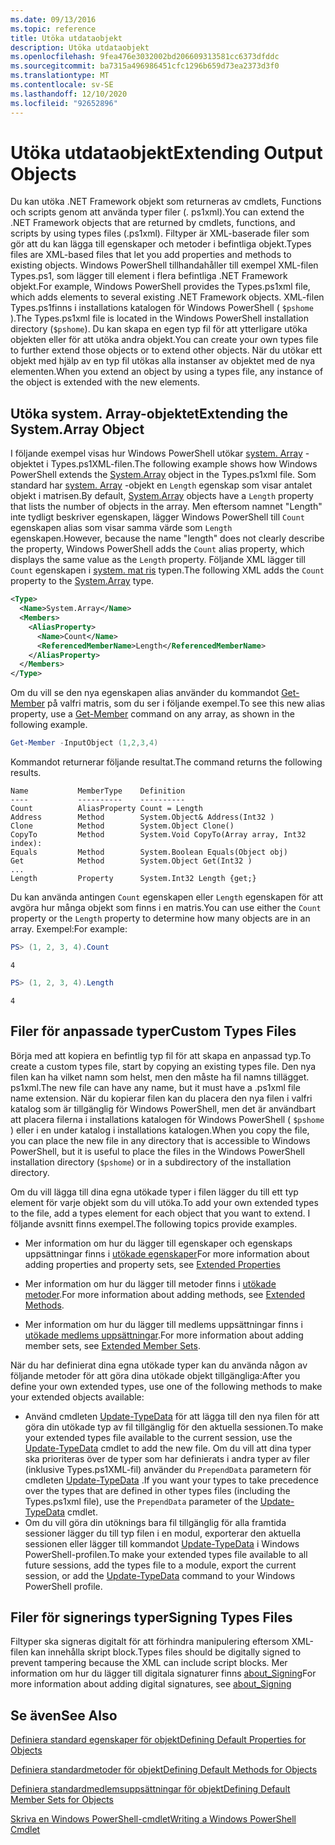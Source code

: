 ```yaml
---
ms.date: 09/13/2016
ms.topic: reference
title: Utöka utdataobjekt
description: Utöka utdataobjekt
ms.openlocfilehash: 9fea476e3032002bd206609313581cc6373dfddc
ms.sourcegitcommit: ba7315a496986451cfc1296b659d73ea2373d3f0
ms.translationtype: MT
ms.contentlocale: sv-SE
ms.lasthandoff: 12/10/2020
ms.locfileid: "92652896"
---
```

# <a name="extending-output-objects"></a><span data-ttu-id="f72db-103">Utöka utdataobjekt</span><span class="sxs-lookup"><span data-stu-id="f72db-103">Extending Output Objects</span></span>

<span data-ttu-id="f72db-104">Du kan utöka .NET Framework objekt som returneras av cmdlets, Functions och scripts genom att använda typer filer (. ps1xml).</span><span class="sxs-lookup"><span data-stu-id="f72db-104">You can extend the .NET Framework objects that are returned by cmdlets, functions, and scripts by using types files (.ps1xml).</span></span> <span data-ttu-id="f72db-105">Filtyper är XML-baserade filer som gör att du kan lägga till egenskaper och metoder i befintliga objekt.</span><span class="sxs-lookup"><span data-stu-id="f72db-105">Types files are XML-based files that let you add properties and methods to existing objects.</span></span> <span data-ttu-id="f72db-106">Windows PowerShell tillhandahåller till exempel XML-filen Types.ps1, som lägger till element i flera befintliga .NET Framework objekt.</span><span class="sxs-lookup"><span data-stu-id="f72db-106">For example, Windows PowerShell provides the Types.ps1xml file, which adds elements to several existing .NET Framework objects.</span></span> <span data-ttu-id="f72db-107">XML-filen Types.ps1finns i installations katalogen för Windows PowerShell ( `$pshome` ).</span><span class="sxs-lookup"><span data-stu-id="f72db-107">The Types.ps1xml file is located in the Windows PowerShell installation directory (`$pshome`).</span></span> <span data-ttu-id="f72db-108">Du kan skapa en egen typ fil för att ytterligare utöka objekten eller för att utöka andra objekt.</span><span class="sxs-lookup"><span data-stu-id="f72db-108">You can create your own types file to further extend those objects or to extend other objects.</span></span> <span data-ttu-id="f72db-109">När du utökar ett objekt med hjälp av en typ fil utökas alla instanser av objektet med de nya elementen.</span><span class="sxs-lookup"><span data-stu-id="f72db-109">When you extend an object by using a types file, any instance of the object is extended with the new elements.</span></span>

## <a name="extending-the-systemarray-object"></a><span data-ttu-id="f72db-110">Utöka system. Array-objektet</span><span class="sxs-lookup"><span data-stu-id="f72db-110">Extending the System.Array Object</span></span>

<span data-ttu-id="f72db-111">I följande exempel visas hur Windows PowerShell utökar [system. Array](/dotnet/api/System.Array) -objektet i Types.ps1XML-filen.</span><span class="sxs-lookup"><span data-stu-id="f72db-111">The following example shows how Windows PowerShell extends the [System.Array](/dotnet/api/System.Array) object in the Types.ps1xml file.</span></span> <span data-ttu-id="f72db-112">Som standard har [system. Array](/dotnet/api/System.Array) -objekt en `Length` egenskap som visar antalet objekt i matrisen.</span><span class="sxs-lookup"><span data-stu-id="f72db-112">By default, [System.Array](/dotnet/api/System.Array) objects have a `Length` property that lists the number of objects in the array.</span></span> <span data-ttu-id="f72db-113">Men eftersom namnet "Length" inte tydligt beskriver egenskapen, lägger Windows PowerShell till `Count` egenskapen alias som visar samma värde som `Length` egenskapen.</span><span class="sxs-lookup"><span data-stu-id="f72db-113">However, because the name "length" does not clearly describe the property, Windows PowerShell adds the `Count` alias property, which displays the same value as the `Length` property.</span></span> <span data-ttu-id="f72db-114">Följande XML lägger till `Count` egenskapen i [system. mat ris](/dotnet/api/System.Array) typen.</span><span class="sxs-lookup"><span data-stu-id="f72db-114">The following XML adds the `Count` property to the [System.Array](/dotnet/api/System.Array) type.</span></span>

```xml
<Type>
  <Name>System.Array</Name>
  <Members>
    <AliasProperty>
      <Name>Count</Name>
      <ReferencedMemberName>Length</ReferencedMemberName>
    </AliasProperty>
  </Members>
</Type>

```

<span data-ttu-id="f72db-115">Om du vill se den nya egenskapen alias använder du kommandot [Get-Member](/powershell/module/Microsoft.PowerShell.Utility/Get-Member) på valfri matris, som du ser i följande exempel.</span><span class="sxs-lookup"><span data-stu-id="f72db-115">To see this new alias property, use a [Get-Member](/powershell/module/Microsoft.PowerShell.Utility/Get-Member) command on any array, as shown in the following example.</span></span>

```powershell
Get-Member -InputObject (1,2,3,4)
```

<span data-ttu-id="f72db-116">Kommandot returnerar följande resultat.</span><span class="sxs-lookup"><span data-stu-id="f72db-116">The command returns the following results.</span></span>

```output
Name           MemberType    Definition
----           ----------    ----------
Count          AliasProperty Count = Length
Address        Method        System.Object& Address(Int32 )
Clone          Method        System.Object Clone()
CopyTo         Method        System.Void CopyTo(Array array, Int32 index):
Equals         Method        System.Boolean Equals(Object obj)
Get            Method        System.Object Get(Int32 )
...
Length         Property      System.Int32 Length {get;}
```

<span data-ttu-id="f72db-117">Du kan använda antingen `Count` egenskapen eller `Length` egenskapen för att avgöra hur många objekt som finns i en matris.</span><span class="sxs-lookup"><span data-stu-id="f72db-117">You can use either the `Count` property or the `Length` property to determine how many objects are in an array.</span></span> <span data-ttu-id="f72db-118">Exempel:</span><span class="sxs-lookup"><span data-stu-id="f72db-118">For example:</span></span>

```powershell
PS> (1, 2, 3, 4).Count
```

```output
4
```

```powershell
PS> (1, 2, 3, 4).Length
```

```output
4
```

## <a name="custom-types-files"></a><span data-ttu-id="f72db-119">Filer för anpassade typer</span><span class="sxs-lookup"><span data-stu-id="f72db-119">Custom Types Files</span></span>

<span data-ttu-id="f72db-120">Börja med att kopiera en befintlig typ fil för att skapa en anpassad typ.</span><span class="sxs-lookup"><span data-stu-id="f72db-120">To create a custom types file, start by copying an existing types file.</span></span> <span data-ttu-id="f72db-121">Den nya filen kan ha vilket namn som helst, men den måste ha fil namns tillägget. ps1xml.</span><span class="sxs-lookup"><span data-stu-id="f72db-121">The new file can have any name, but it must have a .ps1xml file name extension.</span></span> <span data-ttu-id="f72db-122">När du kopierar filen kan du placera den nya filen i valfri katalog som är tillgänglig för Windows PowerShell, men det är användbart att placera filerna i installations katalogen för Windows PowerShell ( `$pshome` ) eller i en under katalog i installations katalogen.</span><span class="sxs-lookup"><span data-stu-id="f72db-122">When you copy the file, you can place the new file in any directory that is accessible to Windows PowerShell, but it is useful to place the files in the Windows PowerShell installation directory (`$pshome`) or in a subdirectory of the installation directory.</span></span>

<span data-ttu-id="f72db-123">Om du vill lägga till dina egna utökade typer i filen lägger du till ett typ element för varje objekt som du vill utöka.</span><span class="sxs-lookup"><span data-stu-id="f72db-123">To add your own extended types to the file, add a types element for each object that you want to extend.</span></span> <span data-ttu-id="f72db-124">I följande avsnitt finns exempel.</span><span class="sxs-lookup"><span data-stu-id="f72db-124">The following topics provide examples.</span></span>

- <span data-ttu-id="f72db-125">Mer information om hur du lägger till egenskaper och egenskaps uppsättningar finns i [utökade egenskaper](./extending-properties-for-objects.md)</span><span class="sxs-lookup"><span data-stu-id="f72db-125">For more information about adding properties and property sets, see [Extended Properties](./extending-properties-for-objects.md)</span></span>

- <span data-ttu-id="f72db-126">Mer information om hur du lägger till metoder finns i [utökade metoder](./defining-default-methods-for-objects.md).</span><span class="sxs-lookup"><span data-stu-id="f72db-126">For more information about adding methods, see [Extended Methods](./defining-default-methods-for-objects.md).</span></span>

- <span data-ttu-id="f72db-127">Mer information om hur du lägger till medlems uppsättningar finns i [utökade medlems uppsättningar](./defining-default-member-sets-for-objects.md).</span><span class="sxs-lookup"><span data-stu-id="f72db-127">For more information about adding member sets, see [Extended Member Sets](./defining-default-member-sets-for-objects.md).</span></span>

<span data-ttu-id="f72db-128">När du har definierat dina egna utökade typer kan du använda någon av följande metoder för att göra dina utökade objekt tillgängliga:</span><span class="sxs-lookup"><span data-stu-id="f72db-128">After you define your own extended types, use one of the following methods to make your extended objects available:</span></span>

- <span data-ttu-id="f72db-129">Använd cmdleten [Update-TypeData](/powershell/module/Microsoft.PowerShell.Utility/Update-TypeData) för att lägga till den nya filen för att göra din utökade typ av fil tillgänglig för den aktuella sessionen.</span><span class="sxs-lookup"><span data-stu-id="f72db-129">To make your extended types file available to the current session, use the [Update-TypeData](/powershell/module/Microsoft.PowerShell.Utility/Update-TypeData) cmdlet to add the new file.</span></span> <span data-ttu-id="f72db-130">Om du vill att dina typer ska prioriteras över de typer som har definierats i andra typer av filer (inklusive Types.ps1XML-fil) använder du `PrependData` parametern för cmdleten [Update-TypeData](/powershell/module/Microsoft.PowerShell.Utility/Update-TypeData) .</span><span class="sxs-lookup"><span data-stu-id="f72db-130">If you want your types to take precedence over the types that are defined in other types files (including the Types.ps1xml file), use the `PrependData` parameter of the [Update-TypeData](/powershell/module/Microsoft.PowerShell.Utility/Update-TypeData) cmdlet.</span></span>
- <span data-ttu-id="f72db-131">Om du vill göra din utöknings bara fil tillgänglig för alla framtida sessioner lägger du till typ filen i en modul, exporterar den aktuella sessionen eller lägger till kommandot [Update-TypeData](/powershell/module/Microsoft.PowerShell.Utility/Update-TypeData) i Windows PowerShell-profilen.</span><span class="sxs-lookup"><span data-stu-id="f72db-131">To make your extended types file available to all future sessions, add the types file to a module, export the current session, or add the [Update-TypeData](/powershell/module/Microsoft.PowerShell.Utility/Update-TypeData) command to your Windows PowerShell profile.</span></span>

## <a name="signing-types-files"></a><span data-ttu-id="f72db-132">Filer för signerings typer</span><span class="sxs-lookup"><span data-stu-id="f72db-132">Signing Types Files</span></span>

<span data-ttu-id="f72db-133">Filtyper ska signeras digitalt för att förhindra manipulering eftersom XML-filen kan innehålla skript block.</span><span class="sxs-lookup"><span data-stu-id="f72db-133">Types files should be digitally signed to prevent tampering because the XML can include script blocks.</span></span> <span data-ttu-id="f72db-134">Mer information om hur du lägger till digitala signaturer finns [about_Signing](/powershell/module/microsoft.powershell.core/about/about_signing)</span><span class="sxs-lookup"><span data-stu-id="f72db-134">For more information about adding digital signatures, see [about_Signing](/powershell/module/microsoft.powershell.core/about/about_signing)</span></span>

## <a name="see-also"></a><span data-ttu-id="f72db-135">Se även</span><span class="sxs-lookup"><span data-stu-id="f72db-135">See Also</span></span>

[<span data-ttu-id="f72db-136">Definiera standard egenskaper för objekt</span><span class="sxs-lookup"><span data-stu-id="f72db-136">Defining Default Properties for Objects</span></span>](./extending-properties-for-objects.md)

[<span data-ttu-id="f72db-137">Definiera standardmetoder för objekt</span><span class="sxs-lookup"><span data-stu-id="f72db-137">Defining Default Methods for Objects</span></span>](./defining-default-methods-for-objects.md)

[<span data-ttu-id="f72db-138">Definiera standardmedlemsuppsättningar för objekt</span><span class="sxs-lookup"><span data-stu-id="f72db-138">Defining Default Member Sets for Objects</span></span>](./defining-default-member-sets-for-objects.md)

[<span data-ttu-id="f72db-139">Skriva en Windows PowerShell-cmdlet</span><span class="sxs-lookup"><span data-stu-id="f72db-139">Writing a Windows PowerShell Cmdlet</span></span>](./writing-a-windows-powershell-cmdlet.md)
